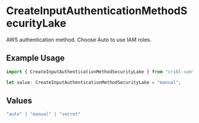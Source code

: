 # CreateInputAuthenticationMethodSecurityLake

AWS authentication method. Choose Auto to use IAM roles.

## Example Usage

```typescript
import { CreateInputAuthenticationMethodSecurityLake } from "cribl-control-plane/models/operations";

let value: CreateInputAuthenticationMethodSecurityLake = "manual";
```

## Values

```typescript
"auto" | "manual" | "secret"
```